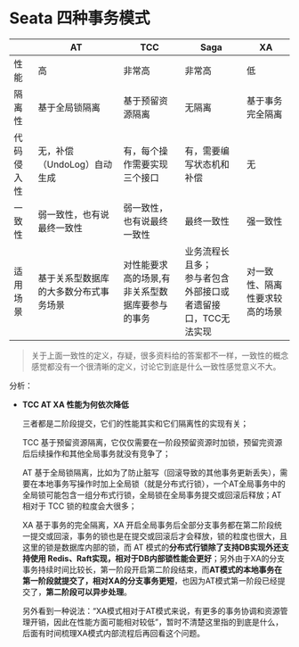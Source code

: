 # Seata 四种事务模式

|            | AT                                     | TCC                                             | Saga                                                         | XA                             |
| ---------- | -------------------------------------- | ----------------------------------------------- | ------------------------------------------------------------ | ------------------------------ |
| 性能       | 高                                     | 非常高                                          | 非常高                                                       | 低                             |
| 隔离性     | 基于全局锁隔离                         | 基于预留资源隔离                                | 无隔离                                                       | 基于事务完全隔离               |
| 代码侵入性 | 无，补偿（UndoLog）自动生成            | 有，每个操作需要实现三个接口                    | 有，需要编写状态机和补偿                                     | 无                             |
| 一致性     | 弱一致性，也有说最终一致性             | 弱一致性，也有说最终一致性                      | 最终一致性                                                   | 强一致性                       |
| 适用场景   | 基于关系型数据库的大多数分布式事务场景 | 对性能要求高的场景,有非关系型数据库要参与的事务 | 业务流程长且多；<br />参与者包含外部接口或者遗留接口，TCC无法实现 | 对一致性、隔离性要求较高的场景 |

> 关于上面一致性的定义，存疑，很多资料给的答案都不一样，一致性的概念感觉都没有一个很清晰的定义，讨论它到底是什么一致性感觉意义不大。

分析：

+ **TCC AT XA 性能为何依次降低**

  三者都是二阶段提交，它们的性能其实和它们隔离性的实现有关；
  
  TCC 基于预留资源隔离，它仅仅需要在一阶段预留资源时加锁，预留完资源后后续操作和其他全局事务就没有竞争了；

  AT 基于全局锁隔离，比如为了防止脏写（回滚导致的其他事务更新丢失），需要在本地事务写操作时加上全局锁（就是分布式行锁），一个AT全局事务中的全局锁可能包含一组分布式行锁，全局锁在全局事务提交或回滚后释放；AT 相对于 TCC 锁的粒度会大很多；

  XA 基于事务的完全隔离，XA 开启全局事务后全部分支事务都在第二阶段统一提交或回滚，事务的锁也是在提交或回滚后才会释放，锁的粒度也很大，且这里的锁是数据库内部的锁，而 AT 模式的**分布式行锁除了支持DB实现外还支持使用 Redis、Raft实现，相对于DB内部锁性能会更好**；另外由于XA的分支事务持续时间比较长，第一阶段开启第二阶段结束，而**AT模式的本地事务在第一阶段就提交了，相对XA的分支事务更短**，也因为AT模式第一阶段已经提交了，**第二阶段可以异步处理**。
  
  另外看到一种说法：“XA模式相对于AT模式来说，有更多的事务协调和资源管理开销，因此在性能方面可能相对较低”，暂时不清楚这里指的到底是什么，后面有时间梳理XA模式内部流程后再回看这个问题。
  
  
  
  
  
  